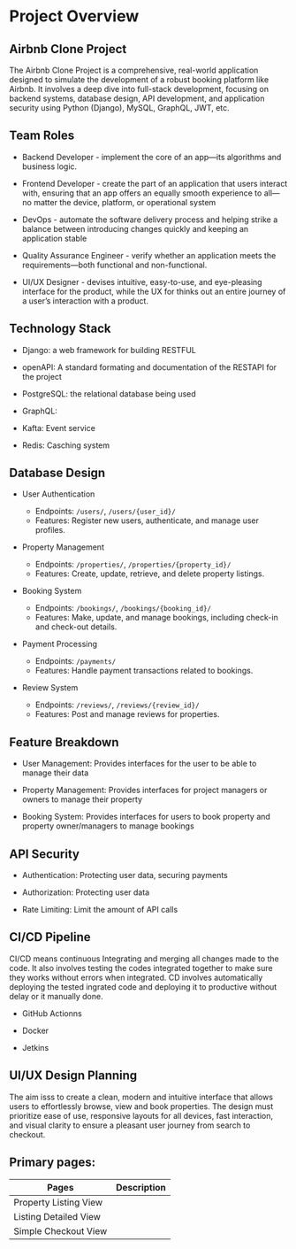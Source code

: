 # Project Overview

## Airbnb Clone Project 
The Airbnb Clone Project is a comprehensive, real-world application designed to simulate the development of a robust booking platform like Airbnb. It involves a deep dive into full-stack development, focusing on backend systems, database design, API development, and application security using Python (Django), MySQL, GraphQL, JWT, etc.

## Team Roles
* Backend Developer -  implement the core of an app—its algorithms and business logic.

* Frontend Developer - create the part of an application that users interact with, ensuring that an app offers an equally smooth experience to all—no matter the device, platform, or operational system

* DevOps - automate the software delivery process and helping strike a balance between introducing changes quickly and keeping an application stable

* Quality Assurance Engineer - verify whether an application meets the requirements—both functional and non-functional.

* UI/UX Designer - devises intuitive, easy-to-use, and eye-pleasing interface for the product, while the UX for thinks out an entire journey of a user’s interaction with a product.


## Technology Stack
* Django: a web framework for building RESTFUL

* openAPI: A standard formating and documentation of the RESTAPI for the project

* PostgreSQL: the relational database being used

* GraphQL: 

* Kafta: Event service

* Redis: Casching system


## Database Design
* User Authentication
	* Endpoints: `/users/`, `/users/{user_id}/`
	* Features: Register new users, authenticate, and manage user profiles.

*	Property Management
	* Endpoints: `/properties/`, `/properties/{property_id}/`
	* Features: Create, update, retrieve, and delete property listings.

*	Booking System
	* Endpoints: `/bookings/`, `/bookings/{booking_id}/`
	* Features: Make, update, and manage bookings, including check-in and check-out details.

*	Payment Processing
	* Endpoints: `/payments/`
	* Features: Handle payment transactions related to bookings.

*	Review System
	* Endpoints: `/reviews/`, `/reviews/{review_id}/`
	* Features: Post and manage reviews for properties.



## Feature Breakdown

* User Management: Provides interfaces for the user to be able to manage their data

* Property Management: Provides interfaces for project managers or owners to manage their property

* Booking System: Provides interfaces for users to book property and property owner/managers to manage bookings


## API Security
* Authentication: Protecting user data, securing payments

* Authorization: Protecting user data

* Rate Limiting: Limit the amount of API calls


## CI/CD Pipeline

CI/CD means continuous Integrating and merging all changes made to the code. It also involves testing the codes integrated together to make sure they works without errors when integrated. CD involves automatically deploying the tested ingrated code and deploying it to productive without delay or it manually done.


* GitHub Actionns

* Docker

* Jetkins


## UI/UX Design Planning

The aim isss to create a clean, modern and intuitive interface that allows users to effortlessly browse, view and book properties. The design must prioritize ease of use, responsive layouts for all devices, fast interaction, and visual clarity to ensure a pleasant user journey from search to checkout.


## Primary pages:

| Pages	| Description|
|-------|------------|
| Property Listing View | 
| Listing Detailed View |
| Simple Checkout View  |


